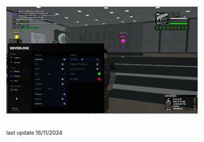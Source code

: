 ![image_alt](https://github.com/Razzoto47/nl/blob/11cd968813cdba4584aa97c3f2206225c7522d8a/sa-mp-073.png)
#
last update 16/11/2024

